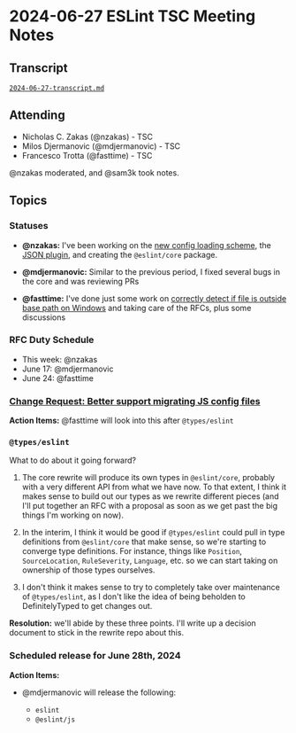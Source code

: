 # 2024-06-27 ESLint TSC Meeting Notes

## Transcript

[`2024-06-27-transcript.md`](2024-06-27-transcript.md)

## Attending

- Nicholas C. Zakas (@nzakas) - TSC
- Milos Djermanovic (@mdjermanovic) - TSC
- Francesco Trotta (@fasttime) - TSC

@nzakas moderated, and @sam3k took notes.

## Topics

### Statuses

* **@nzakas:**  I've been working on the [new config loading scheme](https://github.com/eslint/rfcs/pull/120), the [JSON plugin](https://github.com/eslint/json/pull/1), and creating the `@eslint/core` package.

* **@mdjermanovic:** Similar to the previous period, I fixed several bugs in the core and was reviewing PRs

* **@fasttime:** I've done just some work on [correctly detect if file is outside base path on Windows](https://github.com/eslint/rewrite/pull/59) and taking care of the RFCs, plus some discussions

### RFC Duty Schedule

* This week: @nzakas
* June 17: @mdjermanovic 
* June 24: @fasttime

### [Change Request: Better support migrating JS config files](https://github.com/eslint/rewrite/issues/64)

**Action Items:** @fasttime will look into this after `@types/eslint`

### `@types/eslint`

What to do about it going forward?

1) The core rewrite will produce its own types in `@eslint/core`, probably with a very different API from what we have now. To that extent, I think it makes sense to build out our types as we rewrite different pieces (and I'll put together an RFC with a proposal as soon as we get past the big things I'm working on now).

2) In the interim, I think it would be good if `@types/eslint` could pull in type definitions from `@eslint/core` that make sense, so we're starting to converge type definitions. For instance, things like `Position`, `SourceLocation`, `RuleSeverity`, `Language`, etc. so we can start taking on ownership of those types ourselves.

3) I don't think it makes sense to try to completely take over maintenance of `@types/eslint`, as I don't like the idea of being beholden to DefinitelyTyped to get changes out.

**Resolution:** we'll abide by these three points. I'll write up a decision document to stick in the rewrite repo about this.

### Scheduled release for June 28th, 2024

**Action Items:**

- @mdjermanovic will release the following:

  - `eslint`
  - `@eslint/js`